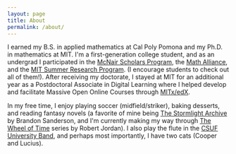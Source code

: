 ```yaml
---
layout: page
title: About
permalink: /about/
---
```

I earned my B.S. in applied mathematics at Cal Poly Pomona and my Ph.D. in mathematics at MIT. 
I'm a first-generation college student, and as an undergrad I participated in the [McNair Scholars Program](http://www.fullerton.edu/mcnair/), 
the [Math Alliance](https://www.mathalliance.org/), and the [MIT Summer Research Program](https://oge.mit.edu/graddiversity/msrp/). 
(I encourage students to check out all of them!). After receiving my doctorate, 
I stayed at MIT for an additional year as a Postdoctoral Associate in Digital Learning where I helped develop and facilitate 
Massive Open Online Courses through [MITx/edX](https://www.edx.org/school/mitx).

In my free time, I enjoy playing soccer (midfield/striker), baking desserts, and reading fantasy novels (a favorite of mine being 
[The Stormlight Archive](https://www.brandonsanderson.com/the-stormlight-archive-series/) by Brandon Sanderson, and I'm currently 
making my way through [The Wheel of Time](https://en.wikipedia.org/wiki/The_Wheel_of_Time) series by Robert Jordan).
I also play the flute in the [CSUF University Band](https://www.fullerton.edu/arts/music/students/ensembles/band.php), 
and perhaps most importantly, I have two cats (Cooper and Lucius).
